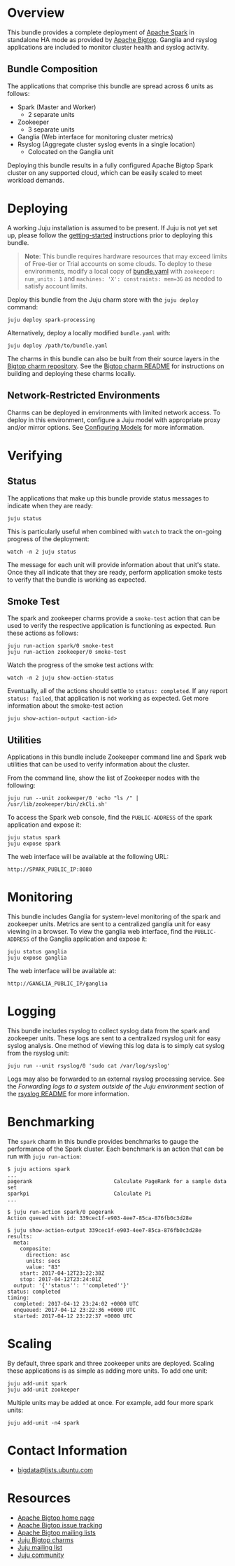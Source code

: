 <!--
  Licensed to the Apache Software Foundation (ASF) under one or more
  contributor license agreements.  See the NOTICE file distributed with
  this work for additional information regarding copyright ownership.
  The ASF licenses this file to You under the Apache License, Version 2.0
  (the "License"); you may not use this file except in compliance with
  the License.  You may obtain a copy of the License at

       http://www.apache.org/licenses/LICENSE-2.0

  Unless required by applicable law or agreed to in writing, software
  distributed under the License is distributed on an "AS IS" BASIS,
  WITHOUT WARRANTIES OR CONDITIONS OF ANY KIND, either express or implied.
  See the License for the specific language governing permissions and
  limitations under the License.
-->
# Overview

This bundle provides a complete deployment of
[Apache Spark][] in standalone HA mode as provided
by [Apache Bigtop][]. Ganglia and rsyslog
applications are included to monitor cluster health and syslog activity.

[Apache Spark]: http://spark/apache.org/
[Apache Bigtop]: http://bigtop.apache.org/

## Bundle Composition

The applications that comprise this bundle are spread across 6 units as
follows:

  * Spark (Master and Worker)
    * 2 separate units
  * Zookeeper
    * 3 separate units
  * Ganglia (Web interface for monitoring cluster metrics)
  * Rsyslog (Aggregate cluster syslog events in a single location)
    * Colocated on the Ganglia unit

Deploying this bundle results in a fully configured Apache Bigtop Spark
cluster on any supported cloud, which can be easily scaled to meet workload
demands.


# Deploying

A working Juju installation is assumed to be present. If Juju is not yet set
up, please follow the [getting-started][] instructions prior to deploying this
bundle.

> **Note**: This bundle requires hardware resources that may exceed limits
of Free-tier or Trial accounts on some clouds. To deploy to these
environments, modify a local copy of [bundle.yaml][] with
`zookeeper: num_units: 1` and `machines: 'X': constraints: mem=3G` as needed
to satisfy account limits.

Deploy this bundle from the Juju charm store with the `juju deploy` command:

    juju deploy spark-processing

Alternatively, deploy a locally modified `bundle.yaml` with:

    juju deploy /path/to/bundle.yaml

The charms in this bundle can also be built from their source layers in the
[Bigtop charm repository][].  See the [Bigtop charm README][] for instructions
on building and deploying these charms locally.

## Network-Restricted Environments
Charms can be deployed in environments with limited network access. To deploy
in this environment, configure a Juju model with appropriate proxy and/or
mirror options. See [Configuring Models][] for more information.

[getting-started]: https://jujucharms.com/docs/stable/getting-started
[bundle.yaml]: https://github.com/apache/bigtop/blob/master/bigtop-deploy/juju/spark-processing/bundle.yaml
[Bigtop charm repository]: https://github.com/apache/bigtop/tree/master/bigtop-packages/src/charm
[Bigtop charm README]: https://github.com/apache/bigtop/blob/master/bigtop-packages/src/charm/README.md
[Configuring Models]: https://jujucharms.com/docs/stable/models-config


# Verifying

## Status
The applications that make up this bundle provide status messages to indicate
when they are ready:

    juju status

This is particularly useful when combined with `watch` to track the on-going
progress of the deployment:

    watch -n 2 juju status

The message for each unit will provide information about that unit's state.
Once they all indicate that they are ready, perform application smoke tests
to verify that the bundle is working as expected.

## Smoke Test
The spark and zookeeper charms provide a `smoke-test` action that can be used
to verify the respective application is functioning as expected. Run these
actions as follows:

    juju run-action spark/0 smoke-test
    juju run-action zookeeper/0 smoke-test

Watch the progress of the smoke test actions with:

    watch -n 2 juju show-action-status

Eventually, all of the actions should settle to `status: completed`.  If
any report `status: failed`, that application is not working as expected. Get
more information about the smoke-test action

    juju show-action-output <action-id>

## Utilities
Applications in this bundle include Zookeeper command line and Spark web
utilities that can be used to verify information about the cluster.

From the command line, show the list of Zookeeper nodes with the following:

    juju run --unit zookeeper/0 'echo "ls /" | /usr/lib/zookeeper/bin/zkCli.sh'

To access the Spark web console, find the `PUBLIC-ADDRESS` of the spark
application and expose it:

    juju status spark
    juju expose spark

The web interface will be available at the following URL:

    http://SPARK_PUBLIC_IP:8080


# Monitoring

This bundle includes Ganglia for system-level monitoring of the spark and
zookeeper units. Metrics are sent to a centralized ganglia unit for easy
viewing in a browser. To view the ganglia web interface, find the
`PUBLIC-ADDRESS` of the Ganglia application and expose it:

    juju status ganglia
    juju expose ganglia

The web interface will be available at:

    http://GANGLIA_PUBLIC_IP/ganglia


# Logging

This bundle includes rsyslog to collect syslog data from the spark and
zookeeper units. These logs are sent to a centralized rsyslog unit for easy
syslog analysis. One method of viewing this log data is to simply cat syslog
from the rsyslog unit:

    juju run --unit rsyslog/0 'sudo cat /var/log/syslog'

Logs may also be forwarded to an external rsyslog processing service. See
the *Forwarding logs to a system outside of the Juju environment* section of
the [rsyslog README](https://jujucharms.com/rsyslog/) for more information.


# Benchmarking

The `spark` charm in this bundle provides benchmarks to gauge
the performance of the Spark cluster. Each benchmark is an action that can be
run with `juju run-action`:

    $ juju actions spark
    ...
    pagerank                          Calculate PageRank for a sample data set
    sparkpi                           Calculate Pi
    ...

    $ juju run-action spark/0 pagerank
    Action queued with id: 339cec1f-e903-4ee7-85ca-876fb0c3d28e

    $ juju show-action-output 339cec1f-e903-4ee7-85ca-876fb0c3d28e
    results:
      meta:
        composite:
          direction: asc
          units: secs
          value: "83"
        start: 2017-04-12T23:22:38Z
        stop: 2017-04-12T23:24:01Z
      output: '{''status'': ''completed''}'
    status: completed
    timing:
      completed: 2017-04-12 23:24:02 +0000 UTC
      enqueued: 2017-04-12 23:22:36 +0000 UTC
      started: 2017-04-12 23:22:37 +0000 UTC


# Scaling

By default, three spark and three zookeeper units are deployed. Scaling these
applications is as simple as adding more units. To add one unit:

    juju add-unit spark
    juju add-unit zookeeper

Multiple units may be added at once.  For example, add four more spark units:

    juju add-unit -n4 spark


# Contact Information

- <bigdata@lists.ubuntu.com>


# Resources

- [Apache Bigtop home page](http://bigtop.apache.org/)
- [Apache Bigtop issue tracking](http://bigtop.apache.org/issue-tracking.html)
- [Apache Bigtop mailing lists](http://bigtop.apache.org/mail-lists.html)
- [Juju Bigtop charms](https://jujucharms.com/q/apache/bigtop)
- [Juju mailing list](https://lists.ubuntu.com/mailman/listinfo/juju)
- [Juju community](https://jujucharms.com/community)
